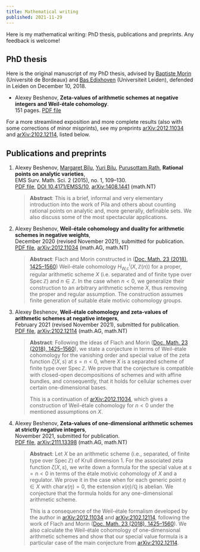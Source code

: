 ```yaml
---
title: Mathematical writing
published: 2021-11-29
---
```


Here is my mathematical writing: PhD thesis, publications and preprints.
Any feedback is welcome!


## PhD thesis

Here is the original manuscript of my PhD thesis, advised by
[Baptiste Morin](https://www.math.u-bordeaux.fr/~bmorin/) (Université de Bordeaux)
and
[Bas Edixhoven](http://www.math.leidenuniv.nl/~edix/) (Universiteit Leiden),
defended in Leiden on December 10, 2018.

* Alexey Beshenov,
  **Zeta-values of arithmetic schemes at negative integers and Weil-étale cohomology**.<br>
  151 pages. [PDF file](/these/thesis-26-11-2018.pdf)

For a more streamlined exposition and more complete results
(also with some corrections of minor misprints), see my preprints
[arXiv:2012.11034](https://arxiv.org/abs/2012.11034)
and
[arXiv:2102.12114](https://arxiv.org/abs/2102.12114),
listed below.


## Publications and preprints

1. Alexey Beshenov,
   [Margaret Bilu](https://pub.ist.ac.at/~mbilu/),
   [Yuri Bilu](https://www.math.u-bordeaux.fr/~ybilu/),
   [Purusottam Rath](https://www.cmi.ac.in/people/fac-profile.php?id=rath),
   **Rational points on analytic varieties**,<br>
   EMS Surv. Math. Sci. 2 (2015), no. 1, 109–130.<br>
   [PDF file](/papers/EMS-Surv-rational-points-2015.pdf),
   [DOI 10.4171/EMSS/10](https://doi.org/10.4171/EMSS/10),
   [arXiv:1408.1441](https://arxiv.org/abs/1408.1441) (math.NT)

   > **Abstract**: This is a brief, informal and very elementary
   > introduction into the work of Pila and others about counting rational
   > points on analytic and, more generally, definable sets. We also discuss
   > some of the most spectacular applications.

2. Alexey Beshenov,
   **Weil-étale cohomology and duality for arithmetic schemes in negative weights**,<br>
   December 2020 (revised November 2021), submitted for publication.<br>
   [PDF file](/papers/beshenov-weil-etale-cohomology.pdf),
   [arXiv:2012.11034](https://arxiv.org/abs/2012.11034) (math.AG, math.NT)

   > **Abstract**:
   > Flach and Morin constructed in
   > (<a href="https://doi.org/10.25537/dm.2018v23.1425-1560">Doc. Math. 23 (2018), 1425–1560</a>)
   > Weil-étale cohomology $H^i_\text{W,c} (X, \mathbb{Z} (n))$ for a proper,
   > regular arithmetic scheme $X$ (i.e. separated and of finite type over
   > $\operatorname{Spec} \mathbb{Z}$) and $n \in \mathbb{Z}$. In the case when
   > $n < 0$, we generalize their construction to an arbitrary arithmetic scheme
   > $X$, thus removing the proper and regular assumption. The construction
   > assumes finite generation of suitable étale motivic cohomology groups.


3. Alexey Beshenov,
   **Weil-étale cohomology and zeta-values of arithmetic schemes at negative integers**,<br>
   February 2021 (revised November 2021), submitted for publication.<br>
   [PDF file](/papers/beshenov-weil-etale-zeta-values.pdf),
   [arXiv:2102.12114](https://arxiv.org/abs/2102.12114) (math.AG, math.NT)

   > **Abstract**:
   > Following the ideas of Flach and Morin
   > (<a href="https://doi.org/10.25537/dm.2018v23.1425-1560">Doc. Math. 23 (2018), 1425–1560</a>),
   > we state a conjecture in terms of Weil-étale cohomology for the vanishing
   > order and special value of the zeta function $\zeta (X,s)$ at $s = n < 0$,
   > where $X$ is a separated scheme of finite type over
   > $\operatorname{Spec} \mathbb{Z}$. We prove that the conjecture is
   > compatible with closed-open decompositions of schemes and with affine
   > bundles, and consequently, that it holds for cellular schemes over certain
   > one-dimensional bases.
   >
   > This is a continuation of
   > [arXiv:2012.11034](https://arxiv.org/abs/2012.11034), which gives a
   > construction of Weil-étale cohomology for $n < 0$ under the mentioned
   > assumptions on $X$.

4. Alexey Beshenov,
   **Zeta-values of one-dimensional arithmetic schemes at strictly negative integers**,<br>
   November 2021, submitted for publication.<br>
   [PDF file](/papers/beshenov-weil-etale-1-dim.pdf),
   [arXiv:2111.13398](https://arxiv.org/abs/2111.13398) (math.AG, math.NT)

   > **Abstract**:
   > Let $X$ be an arithmetic scheme (i.e., separated, of finite type over
   > $\operatorname{Spec} \mathbb{Z}$) of Krull dimension $1$. For the
   > associated zeta function $\zeta (X,s)$, we write down a formula for the
   > special value at $s = n < 0$ in terms of the étale motivic cohomology
   > of $X$ and a regulator. We prove it in the case when for each generic point
   > $\eta \in X$ with $\operatorname{char} \kappa (\eta) = 0$, the extension
   > $\kappa (\eta)/\mathbb{Q}$ is abelian. We conjecture that the formula holds
   > for any one-dimensional arithmetic scheme.
   >
   > This is a consequence of the Weil-étale formalism developed by the author
   > in [arXiv:2012.11034](https://arxiv.org/abs/2012.11034) and
   > [arXiv:2102.12114](https://arxiv.org/abs/2102.12114), following the work of
   > Flach and Morin
   > (<a href="https://doi.org/10.25537/dm.2018v23.1425-1560">Doc. Math. 23 (2018), 1425–1560</a>).
   > We also calculate the Weil-étale cohomology of one-dimensional arithmetic
   > schemes and show that our special value formula is a particular case of the
   > main conjecture from [arXiv:2102.12114](https://arxiv.org/abs/2102.12114).

